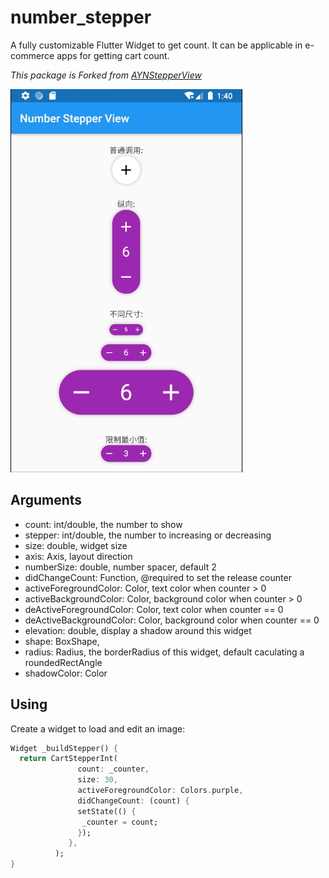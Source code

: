 # number_stepper

A fully customizable Flutter Widget to get count. It can be applicable in e-commerce apps for getting cart count.

*This package is Forked from [AYNStepperView](https://github.com/AnsarAzees/AYNStepperView)*

![Preview](assets/preview.png)


## Arguments
  - count: int/double, the number to show
  - stepper: int/double, the number to increasing or decreasing
  - size: double, widget size
  - axis: Axis, layout direction
  - numberSize: double, number spacer, default 2
  - didChangeCount: Function, @required to set the release counter
  - activeForegroundColor: Color, text color when counter > 0
  - activeBackgroundColor: Color, background color when counter > 0
  - deActiveForegroundColor: Color, text color when counter == 0
  - deActiveBackgroundColor: Color, background color when counter == 0
  - elevation: double, display a shadow around this widget
  - shape: BoxShape,
  - radius: Radius, the borderRadius of this widget, default caculating a roundedRectAngle
  - shadowColor: Color


## Using
Create a widget to load and edit an image:
```dart
Widget _buildStepper() {
  return CartStepperInt(
               count: _counter,
               size: 30,
               activeForegroundColor: Colors.purple,
               didChangeCount: (count) {
               setState(() {
                _counter = count;
               });
             },
          );
}


```


